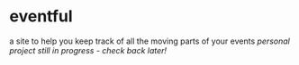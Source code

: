 # eventful

a site to help you keep track of all the moving parts of your events 
_personal project still in progress - check back later!_
